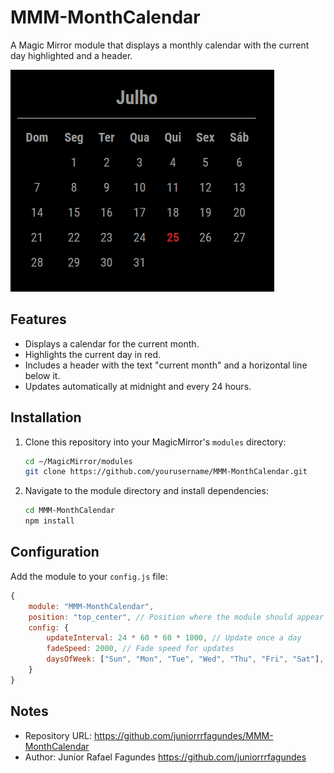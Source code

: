 # MMM-MonthCalendar

A Magic Mirror module that displays a monthly calendar with the current day highlighted and a header.

![Calendar Image](image/calendar.png)

## Features

- Displays a calendar for the current month.
- Highlights the current day in red.
- Includes a header with the text "current month" and a horizontal line below it.
- Updates automatically at midnight and every 24 hours.

## Installation

1. Clone this repository into your MagicMirror's `modules` directory:

    ```bash
    cd ~/MagicMirror/modules
    git clone https://github.com/yourusername/MMM-MonthCalendar.git
    ```

2. Navigate to the module directory and install dependencies:

    ```bash
    cd MMM-MonthCalendar
    npm install
    ```

## Configuration

Add the module to your `config.js` file:

```javascript
{
    module: "MMM-MonthCalendar",
    position: "top_center", // Position where the module should appear
    config: {
        updateInterval: 24 * 60 * 60 * 1000, // Update once a day
        fadeSpeed: 2000, // Fade speed for updates
        daysOfWeek: ["Sun", "Mon", "Tue", "Wed", "Thu", "Fri", "Sat"], // Days of the week, default is English
    }
}
````

## Notes

- Repository URL: https://github.com/juniorrrfagundes/MMM-MonthCalendar
- Author: Junior Rafael Fagundes https://github.com/juniorrrfagundes

